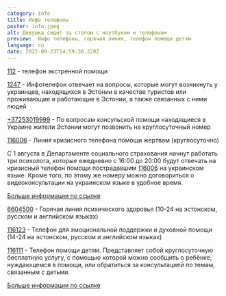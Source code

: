 ```yaml
---
category: info
title: Инфо телефоны
poster: info.jpeg
alt: Девушка сидит за столом с ноутбуком и телефоном
preview:  Инфо телефоны, горячая линия, телефон помощи детям
language: ru
date: 2022-09-23T14:59:30.220Z
---
```


[112](tel::112) - телефон экстренной помощи

[1247](1247) - Инфотелефон отвечает на вопросы, которые могут возникнуть у
украинцев, находящихся в Эстонии в качестве туристов или проживающие и
работающие в Эстонии, а также связанных с ними людей

[+37253019999](+37253019999) - По вопросам консульской помощи находящиеся в
Украине жители Эстонии могут позвонить на круглосуточный номер

[116006](116006) - Линия кризисного телефона помощи жертвам (круглосуточно)

С 1 августа в Департаменте социального страхования начнут работать три
психолога, которые ежедневно с 16:00 до 20:00 будут отвечать на кризисный
телефон помощи пострадавшим [116006](116006) на украинском языке. Кроме того, по
этому же номеру можно договориться о видеоконсультации на украинском языке в
удобное время.

[Больше информации по ссылке](https://www.sotsiaalkindlustusamet.ee/ru/pomoshch-zhertvam-prestupleniya/liniya-krizisnogo-telefona-pomoshchi-zhertvam-116-006)

[6604500](6604500) - Горячая линия психического здоровья (10-24 на эстонском,
русском и английском языках)

[116123](116123) - Телефон для эмоциональной поддержки и духовной помощи (14-24
на эстонском, русском и английском языках)

[116111](116111) - Телефон помощи детям. Представляет собой круглосуточную
бесплатную услугу, с помощью которой можно сообщить о ребёнке, нуждающемся в
помощи, или обратиться за консультацией по темам, связанным с детьми.

[Больше информации по ссылке](https://www.sotsiaalkindlustusamet.ee/ru/deti-semi/zashchita-detey/telefon-pomoshchi-detyam-116111)
